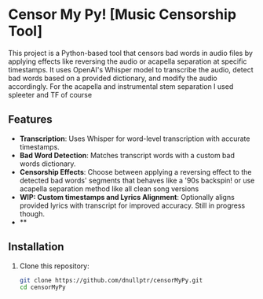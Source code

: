 # Censor My Py! [Music Censorship Tool]

This project is a Python-based tool that censors bad words in audio files by applying effects like reversing the audio or acapella separation at specific timestamps. It uses OpenAI's Whisper model to transcribe the audio, detect bad words based on a provided dictionary, and modify the audio accordingly.
For the acapella and instrumental stem separation I used spleeter and TF of course

## Features
- **Transcription**: Uses Whisper for word-level transcription with accurate timestamps.
- **Bad Word Detection**: Matches transcript words with a custom bad words dictionary.
- **Censorship Effects**: Choose between applying a reversing effect to the detected bad words' segments that behaves like a '90s backspin! or use acapella separation method like all clean song versions
- **WIP: Custom timestamps and Lyrics Alignment**: Optionally aligns provided lyrics with transcript for improved accuracy. Still in progress though.
- **
## Installation
1. Clone this repository:
   ```bash
   git clone https://github.com/dnullptr/censorMyPy.git
   cd censorMyPy
